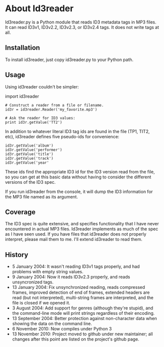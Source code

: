 About Id3reader
===============
Id3reader.py is a Python module that reads ID3 metadata tags in MP3 files.  It can read ID3v1, ID3v2.2, ID3v2.3, or ID3v2.4 tags.  It does not write tags at all.

Installation
------------
To install id3reader, just copy id3reader.py to your Python path.

Usage
-----
Using id3reader couldn't be simpler:

import id3reader

    # Construct a reader from a file or filename.
    id3r = id3reader.Reader('my_favorite.mp3')

    # Ask the reader for ID3 values:
    print id3r.getValue('TT2')

In addition to whatever literal ID3 tag ids are found in the file (TP1, TIT2, etc), id3reader defines five pseudo-ids for convenience:

    id3r.getValue('album')
    id3r.getValue('performer')
    id3r.getValue('title')
    id3r.getValue('track')
    id3r.getValue('year'

These ids find the appropriate ID3 id for the ID3 version read from the file, so you can get at this basic data without having to consider the different versions of the ID3 spec.

If you run id3reader from the console, it will dump the ID3 information for the MP3 file named as its argument.

Coverage
--------
The ID3 spec is quite extensive, and specifies functionality that I have never encountered in actual MP3 files. Id3reader implements as much of the spec as I have seen used. If you have files that id3reader does not properly interpret, please mail them to me. I'll extend id3reader to read them.

History
-------
* 5 January 2004: It wasn't reading ID3v1 tags properly, and had problems with empty string values.
* 9 January 2004: Now it reads ID3v2.3 properly, and reads unsyncronized tags.
* 13 January 2004: Fix unsynchronized reading, reads compressed frames, improved detection of end of frames, extended headers are read (but not interpreted), multi-string frames are interpreted, and the file is closed if we opened it.
* 3 August 2004: Add support for genres (although they're stupid), and the command-line mode will print strings regardless of their encoding.
* 13 September 2004: Better protection against non-character data when showing the data on the command line.
* 6 November 2010: Now compiles under Python 3
* 13 November 2010: Project moved to github under new maintainer; all changes after this point are listed on the project's github page.

